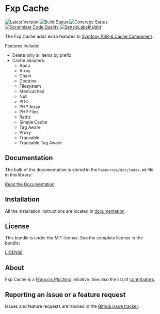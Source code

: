 Fxp Cache
=========

[![Latest Version](https://img.shields.io/packagist/v/fxp/cache.svg)](https://packagist.org/packages/fxp/cache)
[![Build Status](https://img.shields.io/travis/fxpio/fxp-cache/master.svg)](https://travis-ci.org/fxpio/fxp-cache)
[![Coverage Status](https://img.shields.io/coveralls/fxpio/fxp-cache/master.svg)](https://coveralls.io/r/fxpio/fxp-cache?branch=master)
[![Scrutinizer Code Quality](https://img.shields.io/scrutinizer/g/fxpio/fxp-cache.svg)](https://scrutinizer-ci.com/g/fxpio/fxp-cache?branch=master)
[![SensioLabsInsight](https://img.shields.io/sensiolabs/i/98e1fc05-ffc4-4cbe-b8a2-0836264e7f09.svg)](https://insight.sensiolabs.com/projects/98e1fc05-ffc4-4cbe-b8a2-0836264e7f09)

The Fxp Cache adds extra features to [Symfony PSR-6 Cache Component](https://github.com/symfony/cache).

Features include:

- Delete only all items by prefix
- Cache adapters:
  - Apcu
  - Array
  - Chain
  - Doctrine
  - Filesystem
  - Memcached
  - Null
  - PDO
  - PHP Array
  - PHP Files
  - Redis
  - Simple Cache
  - Tag Aware
  - Proxy
  - Traceable
  - Traceable Tag Aware

Documentation
-------------

The bulk of the documentation is stored in the `Resources/doc/index.md`
file in this library:

[Read the Documentation](Resources/doc/index.md)

Installation
------------

All the installation instructions are located in [documentation](Resources/doc/index.md).

License
-------

This bundle is under the MIT license. See the complete license in the bundle:

[LICENSE](LICENSE)

About
-----

Fxp Cache is a [François Pluchino](https://github.com/francoispluchino) initiative.
See also the list of [contributors](https://github.com/fxp/cache/contributors).

Reporting an issue or a feature request
---------------------------------------

Issues and feature requests are tracked in the [Github issue tracker](https://github.com/fxp/cache/issues).
